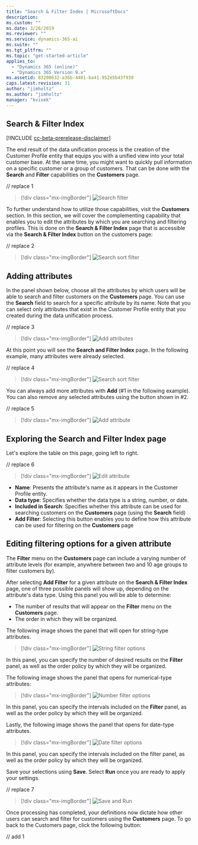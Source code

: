 ```yaml
---
title: "Search & Filter Index | MicrosoftDocs"
description: 
ms.custom: ""
ms.date: 3/26/2019
ms.reviewer: ""
ms.service: dynamics-365-ai
ms.suite: ""
ms.tgt_pltfrm: ""
ms.topic: "get-started-article"
applies_to: 
  - "Dynamics 365 (online)"
  - "Dynamics 365 Version 9.x"
ms.assetid: 83200632-a36b-4401-ba41-952e5b43f939
caps.latest.revision: 31
author: "jimholtz"
ms.author: "jimholtz"
manager: "kvivek"
---
```


## Search & Filter Index

[!INCLUDE [cc-beta-prerelease-disclaimer](../includes/cc-beta-prerelease-disclaimer.md)]

The end result of the data unification process is the creation of the Customer Profile entity that equips you with a unified view into your total customer base. At the same time, you might want to quickly pull information on a specific customer or a group of customers. That can be done with the **Search** and **Filter** capabilities on the **Customers** page.

// replace 1
> [!div class="mx-imgBorder"] 
> ![](media/search-filter.png "Search filter")

<!--note from editor: Include links to Profiles topic below   -->

To further understand how to utilize those capabilities, visit the **Customers** section. In this section, we will cover the complementing capability that enables you to edit the attributes by which you are searching and filtering profiles. This is done on the **Search & Filter Index** page that is accessible via the **Search & Filter Index** button on the customers page:

// replace 2
> [!div class="mx-imgBorder"] 
> ![](media/search-sort-filter.png "Search sort filter")

## Adding attributes

In the panel shown below, choose all the attributes by which users will be able to search and filter customers on the **Customers** page. You can use the **Search** field to search for a specific attribute by its name. Note that you can select only attributes that exist in the Customer Profile entity that you created during the data unification process.

// replace 3
> [!div class="mx-imgBorder"] 
> ![](media/add-attributes2.png "Add attributes")

At this point you will see the **Search and Filter Index** page. In the following example, many attributes were already selected.

// replace 4
> [!div class="mx-imgBorder"] 
> ![](media/search-sort-filter.png "Search sort filter")

You can always add more attributes with **Add** (#1 in the following example). You can also remove any selected attributes using the button shown in #2.

// replace 5
> [!div class="mx-imgBorder"] 
> ![](media/search-sort-filter-add.png "Add attribute")

## Exploring the Search and Filter Index page

Let's explore the table on this page, going left to right.

// replace 6
> [!div class="mx-imgBorder"] 
> ![](media/search-sort-filter-edit.png "Edit attribute")

- **Name**: Presents the attribute's name as it appears in the Customer Profile entity.
- **Data type**: Specifies whether the data type is a string, number, or date.
- **Included in Search**: Specifies whether this attribute can be used for searching customers on the **Customers** page (using the **Search** field)
- **Add Filter**: Selecting this button enables you to define how this attribute can be used for filtering on the **Customers** page

## Editing filtering options for a given attribute

<!--note from editor: Throughout--are there actual names for the Edit panel and the Filter panel? If those aren't the names in the UI, don't use bold for "Edit" and "Filter". Also, "panel" or "pane" or "grid"? Nimrod comment: Panel (not pane or grid). And yes, those are the panels names on the UI. SO I think comment can be removed, thanks  -->

The **Filter** menu on the **Customers** page can include a varying number of attribute levels (for example, anywhere between two and 10 age groups to filter customers by). 

After selecting **Add Filter** for a given attribute on the **Search & Filter Index** page, one of three possible panels will show up, depending on the attribute's data type. Using this panel you will be able to determine:

- The number of results that will appear on the **Filter** menu on the **Customers** page. 
- The order in which they will be organized.

The following image shows the panel that will open for string-type attributes.

> [!div class="mx-imgBorder"] 
> ![](media/string-filter-options.png "String filter options")

In this panel, you can specify the number of desired results on the **Filter** panel, as well as the order policy by which they will be organized. 

The following image shows the panel that opens for numerical-type attributes:

> [!div class="mx-imgBorder"] 
> ![](media/number-filter-options.png "Number filter options")

In this panel, you can specify the intervals included on the **Filter** panel, as well as the order policy by which they will be organized.

Lastly, the following image shows the panel that opens for date-type attributes.

> [!div class="mx-imgBorder"] 
> ![](media/date-filter-options.png "Date filter options")

In this panel, you can specify the intervals included on the filter panel, as well as the order policy by which they will be organized.

Save your selections using **Save**. Select **Run** once you are ready to apply your settings. 

// replace 7
> [!div class="mx-imgBorder"] 
> ![](media/search-sort-filter-save-run.png "Save and Run")

Once processing has completed, your definitions now dictate how other users can search and filter for customers using the **Customers** page. To go back to the Customers page, click the following button:

// add 1



